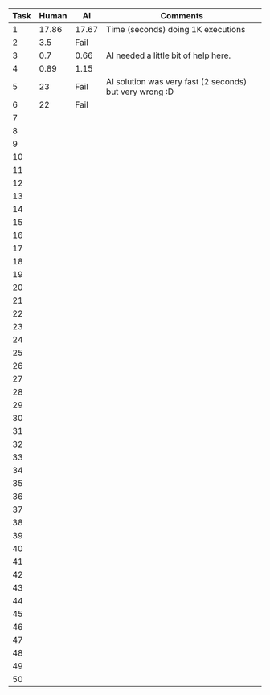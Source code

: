| Task | Human | AI    | Comments |
|------|-------|-------|----------|
| 1    | 17.86 | 17.67 | Time (seconds) doing 1K executions |
| 2    | 3.5   | Fail  |          |
| 3    | 0.7   | 0.66  | AI needed a little bit of help here. |
| 4    | 0.89  | 1.15  |          |
| 5    | 23    | Fail  | AI solution was very fast (2 seconds) but very wrong :D |
| 6    | 22    | Fail  |          |
| 7    |       |       |          |
| 8    |       |       |          |
| 9    |       |       |          |
| 10   |       |       |          |
| 11   |       |       |          |
| 12   |       |       |          |
| 13   |       |       |          |
| 14   |       |       |          |
| 15   |       |       |          |
| 16   |       |       |          |
| 17   |       |       |          |
| 18   |       |       |          |
| 19   |       |       |          |
| 20   |       |       |          |
| 21   |       |       |          |
| 22   |       |       |          |
| 23   |       |       |          |
| 24   |       |       |          |
| 25   |       |       |          |
| 26   |       |       |          |
| 27   |       |       |          |
| 28   |       |       |          |
| 29   |       |       |          |
| 30   |       |       |          |
| 31   |       |       |          |
| 32   |       |       |          |
| 33   |       |       |          |
| 34   |       |       |          |
| 35   |       |       |          |
| 36   |       |       |          |
| 37   |       |       |          |
| 38   |       |       |          |
| 39   |       |       |          |
| 40   |       |       |          |
| 41   |       |       |          |
| 42   |       |       |          |
| 43   |       |       |          |
| 44   |       |       |          |
| 45   |       |       |          |
| 46   |       |       |          |
| 47   |       |       |          |
| 48   |       |       |          |
| 49   |       |       |          |
| 50   |       |       |          |
